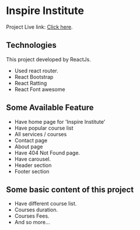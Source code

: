 # Inspire Institute

Project Live link: [Click here](https://github.com/facebook/create-react-app).

## Technologies

This project developed by ReactJs.
* Used react router.
* React Bootstrap
* React Ratting
* React Font awesome

## Some Available Feature
* Have home page for 'Inspire Institute'
* Have popular course list
* All services / courses
* Contact page
* About page
* Have 404 Not Found page.
* Have carousel.
* Header section
* Footer section

## Some basic content of this project
* Have different course list.
* Courses duration.
* Courses Fees.
* And so more...
